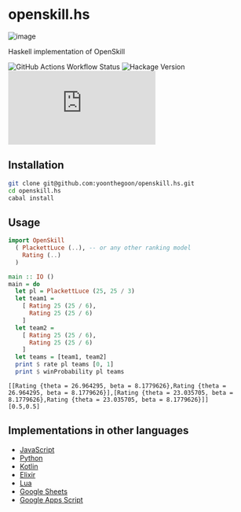 # openskill.hs

![image](https://github.com/yoonthegoon/openskill.hs/assets/71526721/c26aa0e9-7d0f-4282-a329-c0cf2320a4c3)

Haskell implementation of OpenSkill

![GitHub Actions Workflow Status](https://img.shields.io/github/actions/workflow/status/yoonthegoon/openskill.hs/haskell.yml)
![Hackage Version](https://img.shields.io/hackage/v/openskill)
![GitHub License](https://img.shields.io/github/license/yoonthegoon/openskill.hs)

## Installation

<!-- ```bash
cabal install openskill
``` -->

```bash
git clone git@github.com:yoonthegoon/openskill.hs.git
cd openskill.hs
cabal install
```

## Usage

<!-- TODO: actually make it this usable -->

```haskell
import OpenSkill
  ( PlackettLuce (..), -- or any other ranking model
    Rating (..)
  )

main :: IO ()
main = do
  let pl = PlackettLuce (25, 25 / 3)
  let team1 =
    [ Rating 25 (25 / 6),
      Rating 25 (25 / 6)
    ]
  let team2 =
    [ Rating 25 (25 / 6),
      Rating 25 (25 / 6)
    ]
  let teams = [team1, team2]
  print $ rate pl teams [0, 1]
  print $ winProbability pl teams
```

```
[[Rating {theta = 26.964295, beta = 8.1779626},Rating {theta = 26.964295, beta = 8.1779626}],[Rating {theta = 23.035705, beta = 8.1779626},Rating {theta = 23.035705, beta = 8.1779626}]]
[0.5,0.5]
```

<!-- TODO: add console usage -->

## Implementations in other languages

- [JavaScript](https://github.com/philihp/openskill.js)
- [Python](https://github.com/vivekjoshy/openskill.py)
- [Kotlin](https://github.com/brezinajn/openskill.kt)
- [Elixir](https://github.com/philihp/openskill.ex)
- [Lua](https://github.com/bstummer/openskill.lua)
- [Google Sheets](https://docs.google.com/spreadsheets/d/12TA1ZG_qpBi4kDTclaOGB4sd5uJK8w-0My6puMd2-CY/view)
- [Google Apps Script](https://github.com/haya14busa/gas-openskill)
